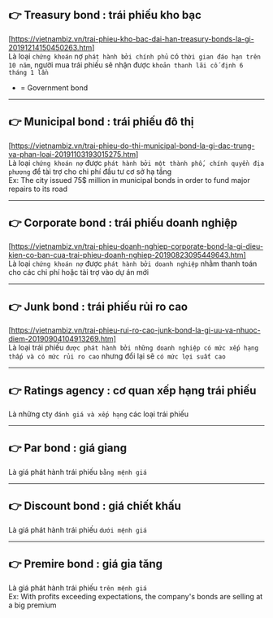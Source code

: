 ## 👉 Treasury bond : trái phiếu kho bạc

[https://vietnambiz.vn/trai-phieu-kho-bac-dai-han-treasury-bonds-la-gi-20191214150450263.htm] \
 Là loại `chứng khoán` nợ `phát hành bởi chính phủ` có `thời gian đáo hạn trên 10 năm`, người mua trái phiếu sẽ nhận được `khoản thanh lãi cố định 6 tháng 1 lần`

- = Government bond

---

## 👉 Municipal bond : trái phiếu đô thị

[https://vietnambiz.vn/trai-phieu-do-thi-municipal-bond-la-gi-dac-trung-va-phan-loai-20191103193015275.htm] \
 Là loại `chứng khoán nợ` được `phát hành bởi một thành phố, chính quyền địa phương` để tài trợ cho chi phí đầu tư cơ sở hạ tầng \
 Ex: The city issued 75$ million in municipal bonds in order to fund major repairs to its road

---

## 👉 Corporate bond : trái phiếu doanh nghiệp

[https://vietnambiz.vn/trai-phieu-doanh-nghiep-corporate-bond-la-gi-dieu-kien-co-ban-cua-trai-phieu-doanh-nghiep-20190823095449643.htm] \
 Là loại `chứng khoán nợ` được `phát hành bởi doanh nghiệp` nhằm thanh toán cho các chi phí hoặc tài trợ vào dự án mới

---

## 👉 Junk bond : trái phiếu rủi ro cao

[https://vietnambiz.vn/trai-phieu-rui-ro-cao-junk-bond-la-gi-uu-va-nhuoc-diem-20190904104913269.htm] \
 Là loại trái phiếu `được phát hành bởi những doanh nghiệp có mức xếp hạng thấp và có mức rủi ro cao` nhưng đổi lại sẽ `có mức lợi suất cao`

---

## 👉 Ratings agency : cơ quan xếp hạng trái phiếu

Là những cty `đánh giá và xếp hạng` các loại trái phiếu

---

## 👉 Par bond : giá giang

Là giá phát hành trái phiếu `bằng mệnh giá`

---

## 👉 Discount bond : giá chiết khấu

Là giá phát hành trái phiếu `dưới mệnh giá`

---

## 👉 Premire bond : giá gia tăng

Là giá phát hành trái phiếu `trên mệnh giá` \
 Ex: With profits exceeding expectations, the company's bonds are selling at a big premium
